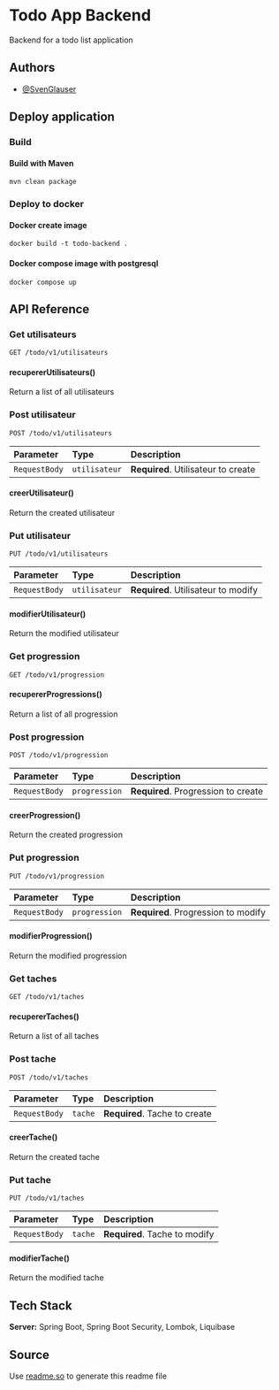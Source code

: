 
# Todo App Backend

Backend for a todo list application

## Authors

- [@SvenGlauser](https://www.github.com/svenGlauser)

## Deploy application

### Build

#### Build with Maven 

`mvn clean package`

### Deploy to docker

#### Docker create image 

`docker build -t todo-backend .`

#### Docker compose image with postgresql 

`docker compose up`

## API Reference

### Get utilisateurs

```http
GET /todo/v1/utilisateurs
```

#### recupererUtilisateurs()

Return a list of all utilisateurs

### Post utilisateur

```http
POST /todo/v1/utilisateurs
```

| Parameter     | Type   | Description                  |
|:--------------|:-------|:-----------------------------|
| `RequestBody` | `utilisateur` | **Required**. Utilisateur to create |

#### creerUtilisateur()

Return the created utilisateur

### Put utilisateur

```http
PUT /todo/v1/utilisateurs
```

| Parameter     | Type   | Description                  |
|:--------------|:-------|:-----------------------------|
| `RequestBody` | `utilisateur` | **Required**. Utilisateur to modify |

#### modifierUtilisateur()

Return the modified utilisateur

### Get progression

```http
GET /todo/v1/progression
```

#### recupererProgressions()

Return a list of all progression

### Post progression

```http
POST /todo/v1/progression
```

| Parameter     | Type     | Description                    |
|:--------------|:---------|:-------------------------------|
| `RequestBody` | `progression` | **Required**. Progression to create |

#### creerProgression()

Return the created progression

### Put progression

```http
PUT /todo/v1/progression
```

| Parameter     | Type     | Description                    |
|:--------------|:---------|:-------------------------------|
| `RequestBody` | `progression` | **Required**. Progression to modify |

#### modifierProgression()

Return the modified progression

### Get taches

```http
GET /todo/v1/taches
```

#### recupererTaches()

Return a list of all taches

### Post tache

```http
POST /todo/v1/taches
```

| Parameter     | Type   | Description                  |
|:--------------|:-------|:-----------------------------|
| `RequestBody` | `tache` | **Required**. Tache to create |

#### creerTache()

Return the created tache

### Put tache

```http
PUT /todo/v1/taches
```

| Parameter     | Type   | Description                  |
|:--------------|:-------|:-----------------------------|
| `RequestBody` | `tache` | **Required**. Tache to modify |

#### modifierTache()

Return the modified tache

## Tech Stack

**Server:** Spring Boot, Spring Boot Security, Lombok, Liquibase

## Source

Use [readme.so](https://readme.so/editor) to generate this readme file
